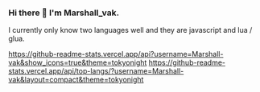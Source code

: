 ### Hi there 👋 I'm Marshall_vak.
I currently only know two languages well and they are javascript and lua / glua.

https://github-readme-stats.vercel.app/api?username=Marshall-vak&show_icons=true&theme=tokyonight
https://github-readme-stats.vercel.app/api/top-langs/?username=Marshall-vak&layout=compact&theme=tokyonight
<!--
**Marshall-vak/Marshall-vak** is a ✨ _special_ ✨ repository because its `README.md` (this file) appears on your GitHub profile.

Here are some ideas to get you started:

- 🔭 I’m currently working on ...
- 🌱 I’m currently learning ...
- 👯 I’m looking to collaborate on ...
- 🤔 I’m looking for help with ...
- 💬 Ask me about ...
- 📫 How to reach me: ...
- 😄 Pronouns: ...
- ⚡ Fun fact: ...
-->
